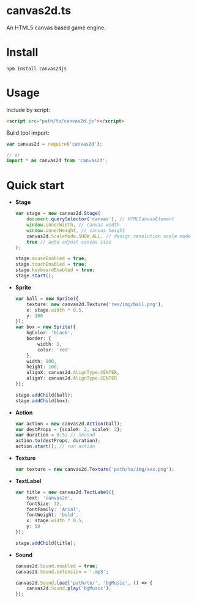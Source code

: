canvas2d.ts
===
An HTML5 canvas based game engine.


Install
===

```
npm install canvas2djs
```

Usage
===
Include by script:

```html
<script src="path/to/canvas2d.js"></script>
```

Build tool import:
```javascript
var canvas2d = require('canvas2d');

// or
import * as canvas2d from 'canvas2d';
```

Quick start
===

* **Stage**
    
    ```typescript
    var stage = new canvas2d.Stage(
        document.querySelector('canvas'), // HTMLCanvasElement
        window.innerWidth, // canvas width
        window.innerHeight, // canvas height
        canvas2d.ScaleMode.SHOW_ALL, // design resolution scale mode
        true // auto adjust canvas size
    );

    stage.mouseEnabled = true;
    stage.touchEnabled = true;
    stage.keyboardEnabled = true;
    stage.start();
    ```

* **Sprite**

    ```typescript
    var ball = new Sprite({
        texture: new canvas2d.Texture('res/img/ball.png'),
        x: stage.width * 0.5,
        y: 100
    });
    var box = new Sprite({
        bgColor: 'black',
        border: {
            width: 1,
            color: 'red'
        },
        width: 100,
        height: 100,
        alignX: canvas2d.AlignType.CENTER,
        alignY: canvas2d.AlignType.CENTER
    });

    stage.addChild(ball);
    stage.addChild(box);
    ```

* **Action**

    ```typescript
    var action = new canvas2d.Action(ball);
    var destProps = {scaleX: 2, scaleY: 2};
    var duration = 0.5; // second
    action.to(destProps, duration);
    action.start(); // run action
    ```
    
* **Texture**

    ```typescript
    var texture = new canvas2d.Texture('path/to/img/xxx.png');
    ```

* **TextLabel**

    ```typescript
    var title = new canvas2d.TextLabel({
        text: 'canvas2d',
        fontSize: 32,
        fontFamily: 'Arial',
        fontWeight: 'bold',
        x: stage.width * 0.5,
        y: 50
    });

    stage.addChild(title);
    ```

* **Sound**

    ```typescript
    canvas2d.Sound.enabled = true;
    canvas2d.Sound.extension = '.mp3';

    canvas2d.Sound.load('path/to/', 'bgMusic', () => {
        canvas2d.Sound.play('bgMusic');
    });
    ```
